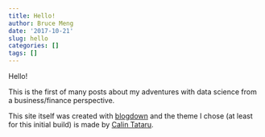 ```yaml
---
title: Hello!
author: Bruce Meng
date: '2017-10-21'
slug: hello
categories: []
tags: []
---
```


Hello!

This is the first of many posts about my adventures with data science from a business/finance perspective.

This site itself was created with [blogdown](https://bookdown.org/yihui/blogdown/) and the theme I chose (at least for this initial build) is made by [Calin Tataru](https://github.com/calintat).